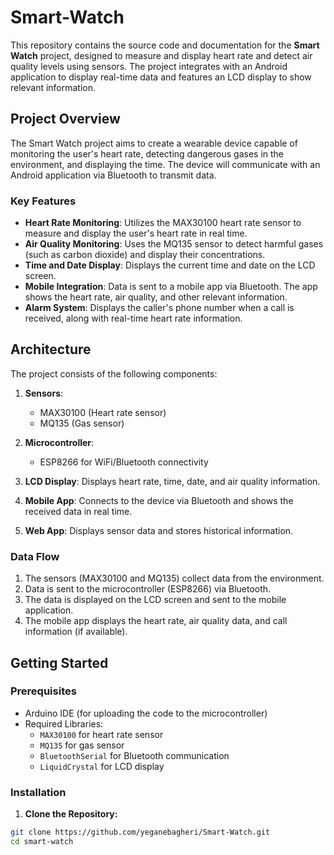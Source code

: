 # Smart-Watch

This repository contains the source code and documentation for the **Smart Watch** project, designed to measure and display heart rate and detect air quality levels using sensors. The project integrates with an Android application to display real-time data and features an LCD display to show relevant information.

## Project Overview

The Smart Watch project aims to create a wearable device capable of monitoring the user's heart rate, detecting dangerous gases in the environment, and displaying the time. The device will communicate with an Android application via Bluetooth to transmit data.

### Key Features

- **Heart Rate Monitoring**: Utilizes the MAX30100 heart rate sensor to measure and display the user's heart rate in real time.
- **Air Quality Monitoring**: Uses the MQ135 sensor to detect harmful gases (such as carbon dioxide) and display their concentrations.
- **Time and Date Display**: Displays the current time and date on the LCD screen.
- **Mobile Integration**: Data is sent to a mobile app via Bluetooth. The app shows the heart rate, air quality, and other relevant information.
- **Alarm System**: Displays the caller's phone number when a call is received, along with real-time heart rate information.

## Architecture

The project consists of the following components:

1. **Sensors**:
   - MAX30100 (Heart rate sensor)
   - MQ135 (Gas sensor)

2. **Microcontroller**:
   - ESP8266 for WiFi/Bluetooth connectivity

3. **LCD Display**: Displays heart rate, time, date, and air quality information.

4. **Mobile App**: Connects to the device via Bluetooth and shows the received data in real time.

5. **Web App**: Displays sensor data and stores historical information.

### Data Flow

1. The sensors (MAX30100 and MQ135) collect data from the environment.
2. Data is sent to the microcontroller (ESP8266) via Bluetooth.
3. The data is displayed on the LCD screen and sent to the mobile application.
4. The mobile app displays the heart rate, air quality data, and call information (if available).

## Getting Started

### Prerequisites

- Arduino IDE (for uploading the code to the microcontroller)
- Required Libraries:
  - `MAX30100` for heart rate sensor
  - `MQ135` for gas sensor
  - `BluetoothSerial` for Bluetooth communication
  - `LiquidCrystal` for LCD display

### Installation

1. **Clone the Repository:**

```bash
git clone https://github.com/yeganebagheri/Smart-Watch.git
cd smart-watch
